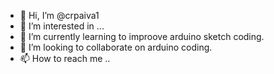 - 👋 Hi, I’m @crpaiva1
- 👀 I’m interested in ...
- 🌱 I’m currently learning to improove arduino sketch coding.
- 💞️ I’m looking to collaborate on arduino coding.
- 📫 How to reach me ..

<!---
crpaiva1/crpaiva1 is a ✨ special ✨ repository because its `README.md` (this file) appears on your GitHub profile.
You can click the Preview link to take a look at your changes.
--->
